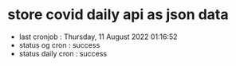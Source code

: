 # store covid daily api as json data

- last cronjob : Thursday, 11 August 2022 01:16:52
- status og cron : success
- status daily cron : success
      
      
